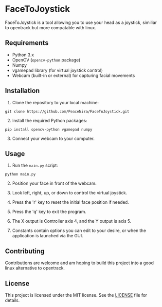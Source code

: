 # FaceToJoystick

FaceToJoystick is a tool allowing you to use your head as a joystick, similiar to opentrack but more compatable with linux.

## Requirements

- Python 3.x
- OpenCV (`opencv-python` package)
- Numpy
- vgamepad library (for virtual joystick control)
- Webcam (built-in or external) for capturing facial movements

## Installation

1. Clone the repository to your local machine:

```
git clone https://github.com/PeaceNira/FaceToJoystick.git
```

2. Install the required Python packages:

```
pip install opencv-python vgamepad numpy
```

3. Connect your webcam to your computer.

## Usage

1. Run the `main.py` script:

```
python main.py
```

2. Position your face in front of the webcam.

3. Look left, right, up, or down to control the virtual joystick.

4. Press the 'r' key to reset the initial face position if needed.

5. Press the 'q' key to exit the program.

6. The X output is Controller axis 4, and the Y output is axis 5.

7.  Constants contain options you can edit to your desire, or when the application is launched via the GUI.

## Contributing

Contributions are welcome and am hoping to build this project into a good linux alternative to opentrack. 

## License

This project is licensed under the MIT license. See the [LICENSE](LICENSE) file for details.
